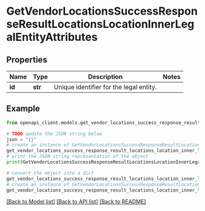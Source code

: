 # GetVendorLocationsSuccessResponseResultLocationsLocationInnerLegalEntityAttributes


## Properties

Name | Type | Description | Notes
------------ | ------------- | ------------- | -------------
**id** | **str** | Unique identifier for the legal entity. | 

## Example

```python
from openapi_client.models.get_vendor_locations_success_response_result_locations_location_inner_legal_entity_attributes import GetVendorLocationsSuccessResponseResultLocationsLocationInnerLegalEntityAttributes

# TODO update the JSON string below
json = "{}"
# create an instance of GetVendorLocationsSuccessResponseResultLocationsLocationInnerLegalEntityAttributes from a JSON string
get_vendor_locations_success_response_result_locations_location_inner_legal_entity_attributes_instance = GetVendorLocationsSuccessResponseResultLocationsLocationInnerLegalEntityAttributes.from_json(json)
# print the JSON string representation of the object
print(GetVendorLocationsSuccessResponseResultLocationsLocationInnerLegalEntityAttributes.to_json())

# convert the object into a dict
get_vendor_locations_success_response_result_locations_location_inner_legal_entity_attributes_dict = get_vendor_locations_success_response_result_locations_location_inner_legal_entity_attributes_instance.to_dict()
# create an instance of GetVendorLocationsSuccessResponseResultLocationsLocationInnerLegalEntityAttributes from a dict
get_vendor_locations_success_response_result_locations_location_inner_legal_entity_attributes_from_dict = GetVendorLocationsSuccessResponseResultLocationsLocationInnerLegalEntityAttributes.from_dict(get_vendor_locations_success_response_result_locations_location_inner_legal_entity_attributes_dict)
```
[[Back to Model list]](../README.md#documentation-for-models) [[Back to API list]](../README.md#documentation-for-api-endpoints) [[Back to README]](../README.md)


